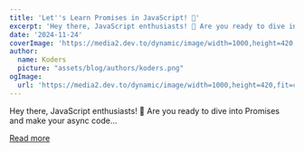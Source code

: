 ```yaml
---
title: 'Let''s Learn Promises in JavaScript! 🚀'
excerpt: 'Hey there, JavaScript enthusiasts! 👋 Are you ready to dive into Promises and make your async code...'
date: '2024-11-24'
coverImage: 'https://media2.dev.to/dynamic/image/width=1000,height=420,fit=cover,gravity=auto,format=auto/https%3A%2F%2Fdev-to-uploads.s3.amazonaws.com%2Fuploads%2Farticles%2Fdp208r6z788h4m1dyy73.jpg'
author:
  name: Koders
  picture: "assets/blog/authors/koders.png"
ogImage:
  url: 'https://media2.dev.to/dynamic/image/width=1000,height=420,fit=cover,gravity=auto,format=auto/https%3A%2F%2Fdev-to-uploads.s3.amazonaws.com%2Fuploads%2Farticles%2Fdp208r6z788h4m1dyy73.jpg'
---
```


Hey there, JavaScript enthusiasts! 👋 Are you ready to dive into Promises and make your async code...

[Read more](https://dev.to/jagroop2001/lets-learn-promises-in-javascript-3ijo)
